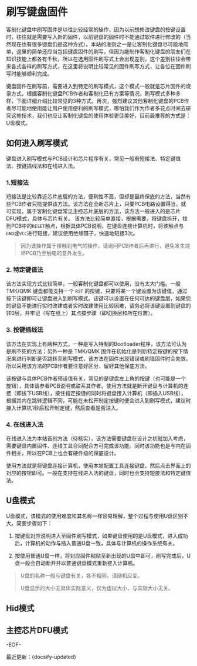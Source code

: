 # 刷写键盘固件


客制化键盘中刷写固件是以往比较经常的操作，因为以前想修改键盘的按键设置时，往往就是需要写入新的固件，以前键盘的固件时不能通过软件进行修改的（当然现在也有很多键盘仍是这种方式）。本站的准则之一是让客制化键盘尽可能地简单，这里的简单还应当包括键盘固件的刷写，但因为能制作客制化键盘的朋友们在知识技能上都各有千秋，所以在选用固件刷写式上会出现差别，这个差别往往会带来各式各样的刷写方式，在这里将说明比较常见的固件刷写方式，让各位在固件刷写时能够顺利完成。

键盘固件在刷写前，需要进入到特定的刷写模式，这个模式一般就是芯片固件的烧录方式，根据客制化键盘PCB作者和客制化已有方案等情况，刷写模式多种多样，下面详细介绍比较常见的3种方式。再次，强烈建议其他客制化键盘的PCB作者尽可能地使用能让用户使用便利的刷写模式，哪怕我们作为作者多花点时间去研究这些技术，我们也应让客制化键盘的使用体验更佳美好，目前最推荐的方式是：U盘模式。

## 如何进入刷写模式
键盘进入刷写模式与PCB设计和芯片程序有关，常见一般有短接法、特定键值法、按键插线法和在线进入法。

### 1.短接法
短接法是比较靠近芯片底层的方法，便利性不高，但却是最终保底的方法，当然有些PCB作者只能提供该方法。该方法在全新芯片上，只要PCB电路设置得当，就可实现，属于客制化键盘常见主控芯片底层的方法，该方法一般进入的是芯片DFU模式，具体与芯片有关。
该方法比较简单直接，根据需要，将键盘拆开，找到PCB中的`RESET`触点，根据具体PCB说明，在键盘连接计算机时，将该触点与`GND`或`VCC`进行短接，建议使用绝缘镊子，快速地短接3次。

> 因为该操作属于接触到电气的操作，请询问PCB作者后再进行，避免发生烧坏PCB乃至触电的意外发生。

### 2. 特定键值法
该方法实现方式比较简单，一般客制化键盘都可以使用，没有太大门槛。一般 TMK/QMK 键盘都能支持一个 `RST` 的按键，只要将某一个键设置为该键值，通过按下该键即可让键盘进入到刷写模式。该键可以设置在任何可达的键盘层，如果您的键盘不能进行实时改建或者实时改建使用比较困难，请务必将该键设置到键盘的非0层，并牢记（写在纸上）其点按步骤（即切换层和所在位置）。

### 3. 按键插线法
该方法在实现上有两种方式，一种是写入特制的Bootloader程序，该方法可认为是刷不死的方法；另外一种是 TMK/QMK 固件在初始化是判断特定按键的按下情况来进行判断是否跳转至刷写模式，该方法在固件出现错误或刷错固件时会失效，所以采用该方法的PCB作者要注意好区分，留好其他保底方法。

该按键与具体PCB作者预设值有关，常见的是键盘左上角的按键（也可能是一个旋钮），具体请参看PCB说明或联系其作者。使用方法就是断开键盘与计算机的连接（即拔下USB线），按住指定按键的同时将键盘接入计算机（即插入USB线），根据其内在跳转逻辑不同，可能在未松开制定按键时便会进入到刷写模式，建议时接入计算机1秒后松开制定键，然后查看是否进入。

### 4. 在线进入法
在线进入法为本站首创方法（待核实），该方法需要键盘在设计之初就加入考虑，需要键盘内置固件、连线工具合同配合方可完成该功能。同时该功能也是与内在固件相关，所以在PCB上也会有硬件级的保底设计。

使用方法就是将键盘连接计算机，使用本站配置工具连接键盘，然后点击界面上的对应的按钮即可。一般在支持在线进入法的键盘，同时也会支持短接法和特定键值法。

## U盘模式
U盘模式，该模式的使用难度和其名称一样容易理解，整个过程与使用U盘区别不大。简要步骤如下：

1. 按键盘对应说明进入至固件刷写模式，如果键盘使用的是U盘模式，进入成功后，计算机的动作与插入普通U盘一致，具体与计算机的操作系统有关。

2. 按使用普通U盘一样，将对应固件粘贴至新出现的U盘中即可，刷写完成后，U盘一般会自动断开并以普通键盘模式重新接入计算机。

> U盘的名称一般与键盘有关，各不相同，请随机应变。
>
> U盘显示的大小无具体实际意义，仅为虚拟大小，与实际大小无关。

## Hid模式

## 主控芯片DFU模式

-EOF-

最近更新：{docsify-updated}